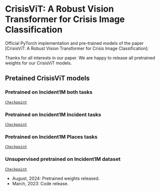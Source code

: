 # CrisisViT: A Robust Vision Transformer for Crisis Image Classification
Official PyTorch implementation and pre-trained models of the paper [CrisisViT: A Robust Vision Transformer for Crisis Image Classification]:

Thanks for all interests in our paper. We are happy to release all pretrained weights for our CrisisViT models.

## Pretained CrisisViT models

### Pretrained on Incident1M both tasks
[`Checkpoint`](https://gla-my.sharepoint.com/:u:/g/personal/z_long_2_research_gla_ac_uk/EcZ0GDd28xFAkpSHNgal588BGM_aj_U_ujF_FxCCHufv5A?e=B5Wql1)

### Pretrained on Incident1M Incident tasks
[`Checkpoint`](https://gla-my.sharepoint.com/:u:/g/personal/z_long_2_research_gla_ac_uk/EX3LWhOpmLFNniLH08dzI6sBpJJs3s2Wp0XYQ1r4VWPNNg?e=bVCRoT)

### Pretrained on Incident1M Places tasks
[`Checkpoint`](https://gla-my.sharepoint.com/:u:/g/personal/z_long_2_research_gla_ac_uk/ETrtXvO_dWpHpLb3-VuC1-0B7ZNrs1uikQq-2jSyjgrkrw?e=XRYSOq)

### Unsupervised pretrained on Incident1M dataset
[`Checkpoint`](https://gla-my.sharepoint.com/:u:/g/personal/z_long_2_research_gla_ac_uk/EZln7ue-u2ZHsyYrc8uVzNABB5xXECYJkdZXOhgM-q3gaQ?e=QeIzjs)



- August, 2024: Pretrained weights released.
- March, 2023: Code release.

